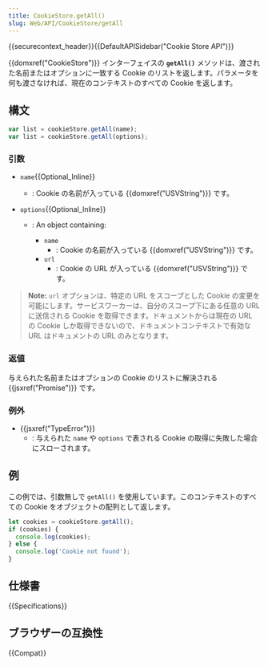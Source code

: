 ```yaml
---
title: CookieStore.getAll()
slug: Web/API/CookieStore/getAll
---
```

{{securecontext_header}}{{DefaultAPISidebar("Cookie Store API")}}

{{domxref("CookieStore")}} インターフェイスの **`getAll()`** メソッドは、渡された名前またはオプションに一致する Cookie のリストを返します。パラメータを何も渡さなければ、現在のコンテキストのすべての Cookie を返します。

## 構文

```js
var list = cookieStore.getAll(name);
var list = cookieStore.getAll(options);
```

### 引数

- `name`{{Optional_Inline}}
  - : Cookie の名前が入っている {{domxref("USVString")}} です。
- `options`{{Optional_Inline}}

  - : An object containing:

    - `name`
      - : Cookie の名前が入っている {{domxref("USVString")}} です。
    - `url`
      - : Cookie の URL が入っている {{domxref("USVString")}} です。

> **Note:** `url` オプションは、特定の URL をスコープとした Cookie の変更を可能にします。サービスワーカーは、自分のスコープ下にある任意の URL に送信される Cookie を取得できます。ドキュメントからは現在の URL の Cookie しか取得できないので、ドキュメントコンテキストで有効な URL はドキュメントの URL のみとなります。

### 返値

与えられた名前またはオプションの Cookie のリストに解決される {{jsxref("Promise")}} です。

### 例外

- {{jsxref("TypeError")}}
  - : 与えられた `name` や `options` で表される Cookie の取得に失敗した場合にスローされます。

## 例

この例では、引数無しで `getAll()` を使用しています。このコンテキストのすべての Cookie をオブジェクトの配列として返します。

```js
let cookies = cookieStore.getAll();
if (cookies) {
  console.log(cookies);
} else {
  console.log('Cookie not found');
}
```

## 仕様書

{{Specifications}}

## ブラウザーの互換性

{{Compat}}
